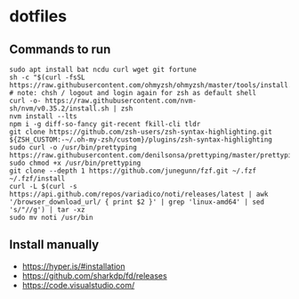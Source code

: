 # dotfiles

## Commands to run
```
sudo apt install bat ncdu curl wget git fortune
sh -c "$(curl -fsSL https://raw.githubusercontent.com/ohmyzsh/ohmyzsh/master/tools/install.sh)"
# note: chsh / logout and login again for zsh as default shell
curl -o- https://raw.githubusercontent.com/nvm-sh/nvm/v0.35.2/install.sh | zsh
nvm install --lts
npm i -g diff-so-fancy git-recent fkill-cli tldr
git clone https://github.com/zsh-users/zsh-syntax-highlighting.git ${ZSH_CUSTOM:-~/.oh-my-zsh/custom}/plugins/zsh-syntax-highlighting
sudo curl -o /usr/bin/prettyping https://raw.githubusercontent.com/denilsonsa/prettyping/master/prettyping
sudo chmod +x /usr/bin/prettyping
git clone --depth 1 https://github.com/junegunn/fzf.git ~/.fzf
~/.fzf/install
curl -L $(curl -s https://api.github.com/repos/variadico/noti/releases/latest | awk '/browser_download_url/ { print $2 }' | grep 'linux-amd64' | sed 's/"//g') | tar -xz
sudo mv noti /usr/bin
```
## Install manually

* https://hyper.is/#installation
* https://github.com/sharkdp/fd/releases
* https://code.visualstudio.com/

